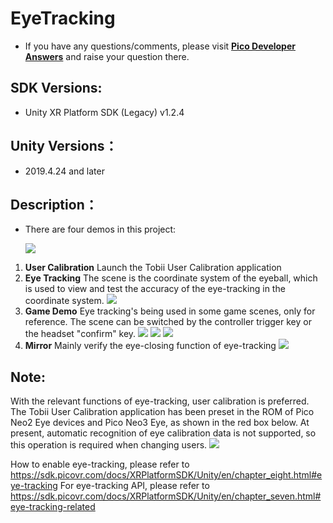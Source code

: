 # EyeTracking  

- If you have any questions/comments, please visit [**Pico Developer Answers**](https://devanswers.pico-interactive.com/) and raise your question there.

## SDK Versions:
   
   - Unity XR Platform SDK (Legacy) v1.2.4

## Unity Versions：

   - 2019.4.24 and later

## Description：

   - There are four demos in this project:

     ![ ](https://github.com/picoxr/Eyetracking-Demo/blob/master/Screenshots/1.jpeg)

1.  **User Calibration**
Launch the Tobii User Calibration application
2.  **Eye Tracking**
The scene is the coordinate system of the eyeball, which is used to view and test the accuracy of the eye-tracking in the coordinate system.
    ![ ](https://github.com/picoxr/Eyetracking-Demo/blob/master/Screenshots/2.png)
3. **Game Demo**
Eye tracking's being used in some game scenes, only for reference.
The scene can be switched by the controller trigger key or the headset "confirm" key.
    ![ ](https://github.com/picoxr/Eyetracking-Demo/blob/master/Screenshots/3.png)
    ![ ](https://github.com/picoxr/Eyetracking-Demo/blob/master/Screenshots/4.png)
    ![ ](https://github.com/picoxr/Eyetracking-Demo/blob/master/Screenshots/5.png)
4.  **Mirror**
    Mainly verify the eye-closing function of eye-tracking
    ![ ](https://github.com/picoxr/Eyetracking-Demo/blob/master/Screenshots/6.png)

##  Note:
With the relevant functions of eye-tracking, user calibration is preferred. The Tobii User Calibration application has been preset in the ROM of Pico Neo2 Eye devices and Pico Neo3 Eye, as shown in the red box below. At present, automatic recognition of eye calibration data is not supported, so this operation is required when changing users.
    ![ ](https://github.com/picoxr/Eyetracking-Demo/blob/master/Screenshots/7.jpeg)

How to enable eye-tracking, please refer to https://sdk.picovr.com/docs/XRPlatformSDK/Unity/en/chapter_eight.html#eye-tracking
For eye-tracking API, please refer to https://sdk.picovr.com/docs/XRPlatformSDK/Unity/en/chapter_seven.html#eye-tracking-related
